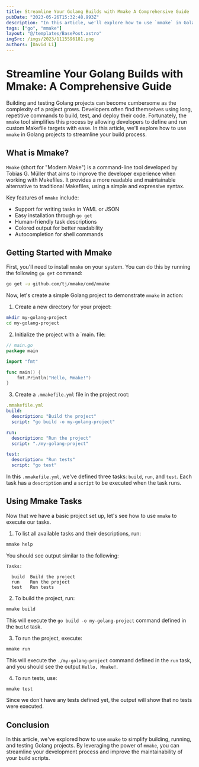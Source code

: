 ```yaml
---
title: Streamline Your Golang Builds with Mmake A Comprehensive Guide
pubDate: "2023-05-26T15:32:48.993Z"
description: "In this article, we'll explore how to use `mmake` in Golang projects to streamline your build process."
tags: ["go", "mmake"]
layout: "@/templates/BasePost.astro"
imgSrc: /imgs/2023/1115596181.png
authors: [David Li]
---
```

# Streamline Your Golang Builds with Mmake: A Comprehensive Guide

Building and testing Golang projects can become cumbersome as the complexity of a project grows. Developers often find themselves using long, repetitive commands to build, test, and deploy their code. Fortunately, the `mmake` tool simplifies this process by allowing developers to define and run custom Makefile targets with ease. In this article, we'll explore how to use `mmake` in Golang projects to streamline your build process.

## What is Mmake?

`Mmake` (short for "Modern Make") is a command-line tool developed by Tobias G. Müller that aims to improve the developer experience when working with Makefiles. It provides a more readable and maintainable alternative to traditional Makefiles, using a simple and expressive syntax.

Key features of `mmake` include:

- Support for writing tasks in YAML or JSON
- Easy installation through `go get`
- Human-friendly task descriptions
- Colored output for better readability
- Autocompletion for shell commands

## Getting Started with Mmake

First, you'll need to install `mmake` on your system. You can do this by running the following `go get` command:

```bash
go get -u github.com/tj/mmake/cmd/mmake
```

Now, let's create a simple Golang project to demonstrate `mmake` in action:

1. Create a new directory for your project:

```bash
mkdir my-golang-project
cd my-golang-project
```

2. Initialize the project with a `main. file:

```go
// main.go
package main

import "fmt"

func main() {
    fmt.Println("Hello, Mmake!")
}
```

3. Create a `.mmakefile.yml` file in the project root:

```yaml
.mmakefile.yml
build:
  description: "Build the project"
  script: "go build -o my-golang-project"

run:
  description: "Run the project"
  script: "./my-golang-project"

test:
  description: "Run tests"
  script: "go test"
```

In this `.mmakefile.yml`, we've defined three tasks: `build`, `run`, and `test`. Each task has a `description` and a `script` to be executed when the task runs.

## Using Mmake Tasks

Now that we have a basic project set up, let's see how to use `mmake` to execute our tasks.

1. To list all available tasks and their descriptions, run:

```bash
mmake help
```

You should see output similar to the following:

```
Tasks:

  build  Build the project
  run    Run the project
  test   Run tests
```

2. To build the project, run:

```bash
mmake build
```

This will execute the `go build -o my-golang-project` command defined in the `build` task.

3. To run the project, execute:

```bash
mmake run
```

This will execute the `./my-golang-project` command defined in the `run` task, and you should see the output `Hello, Mmake!`.

4. To run tests, use:

```bash
mmake test
```

Since we don't have any tests defined yet, the output will show that no tests were executed.

## Conclusion

In this article, we've explored how to use `mmake` to simplify building, running, and testing Golang projects. By leveraging the power of `mmake`, you can streamline your development process and improve the maintainability of your build scripts.

